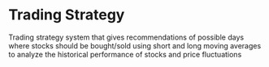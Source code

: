 # Trading Strategy
Trading strategy system that gives recommendations of possible days where stocks should be bought/sold using short and long moving averages to analyze the historical performance of stocks and price fluctuations
